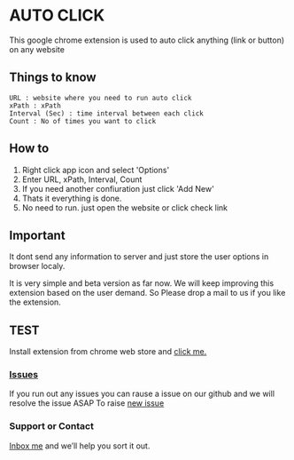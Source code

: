 # AUTO CLICK

This google chrome extension is used to auto click anything (link or button) on any website

## Things to know
```
URL : website where you need to run auto click
xPath : xPath
Interval (Sec) : time interval between each click	
Count : No of times you want to click
```
## How to
1. Right click app icon and select 'Options'
2. Enter URL, xPath, Interval, Count
3. If you need another confiuration just click 'Add New'
4. Thats it everything is done.
5. No need to run. just open the website or click check link 

## Important
It dont send any information to server and just store the user options in browser localy. 
 
It is very simple and beta version as far now. We will keep improving this extension based on the user demand. So Please drop a mail to us if you like the extension.

## TEST
Install extension from chrome web store and [click me.](https://dhruv-techapps.github.io/Auto-Click/test.html)

### [Issues](https://github.com/Dhruv-Techapps/Auto-Click/issues)
If you run out any issues you can rause a issue on our github and we will resolve the issue ASAP
To raise [new issue](https://github.com/Dhruv-Techapps/Auto-Click/issues/new) 

### Support or Contact
[Inbox me](dhruv.techapps@gmail.com) and we’ll help you sort it out.
